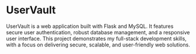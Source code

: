 # UserVault
UserVault is a web application built with Flask and MySQL. It features secure user authentication, robust database management, and a responsive user interface. This project demonstrates my full-stack development skills, with a focus on delivering secure, scalable, and user-friendly web solutions.
